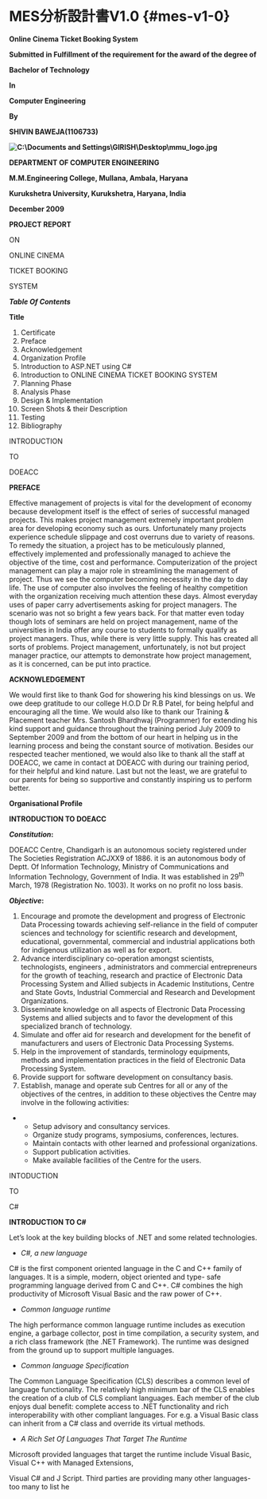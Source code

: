 # MES分析設計書V1.0 {#mes-v1-0}

**Online Cinema Ticket Booking System**

**Submitted in Fulfillment of the requirement for the award of the degree of**

**Bachelor of Technology**

**In**

**Computer Engineering**

**By**

**SHIVIN BAWEJA(1106733)**

**![C:\Documents and Settings\GIRISH\Desktop\mmu_logo.jpg](export/assets/cdocuments_and_settingsgirishde.jpeg)**

**DEPARTMENT OF COMPUTER ENGINEERING**

**M.M.Engineering College, Mullana, Ambala, Haryana**

**Kurukshetra University, Kurukshetra, Haryana, India**

**December 2009**

**PROJECT REPORT**

ON

ONLINE CINEMA

TICKET BOOKING

SYSTEM

**_Table Of Contents_**

**Title**

1.  Certificate
2.  Preface
3.  Acknowledgement
4.  Organization Profile
5.  Introduction to ASP.NET using C#
6.  Introduction to ONLINE CINEMA TICKET BOOKING SYSTEM
7.  Planning Phase
8.  Analysis Phase
9.  Design &amp; Implementation
10.  Screen Shots &amp; their Description
11.  Testing
12.  Bibliography

INTRODUCTION

TO

DOEACC

**PREFACE**

Effective management of projects is vital for the development of economy because development itself is the effect of series of successful managed projects. This makes project management extremely important problem area for developing economy such as ours. Unfortunately many projects experience schedule slippage and cost overruns due to variety of reasons. To remedy the situation, a project has to be meticulously planned, effectively implemented and professionally managed to achieve the objective of the time, cost and performance. Computerization of the project management can play a major role in streamlining the management of project. Thus we see the computer becoming necessity in the day to day life. The use of computer also involves the feeling of healthy competition with the organization receiving much attention these days. Almost everyday uses of paper carry advertisements asking for project managers. The scenario was not so bright a few years back. For that matter even today though lots of seminars are held on project management, name of the universities in India offer any course to students to formally qualify as project managers. Thus, while there is very little supply. This has created all sorts of problems. Project management, unfortunately, is not but project manager practice, our attempts to demonstrate how project management, as it is concerned, can be put into practice.

**ACKNOWLEDGEMENT**

We would first like to thank God for showering his kind blessings on us. We owe deep gratitude to our college H.O.D Dr R.B Patel, for being helpful and encouraging all the time. We would also like to thank our Training &amp; Placement teacher Mrs. Santosh Bhardhwaj (Programmer) for extending his kind support and guidance throughout the training period July 2009 to September 2009 and from the bottom of our heart in helping us in the learning process and being the constant source of motivation. Besides our respected teacher mentioned, we would also like to thank all the staff at DOEACC, we came in contact at DOEACC with during our training period, for their helpful and kind nature. Last but not the least, we are grateful to our parents for being so supportive and constantly inspiring us to perform better.

**Organisational Profile**

**INTRODUCTION TO DOEACC**

**_Constitution_:**

DOEACC Centre, Chandigarh is an autonomous society registered under The Societies Registration ACJXX9 of 1886\. it is an autonomous body of Deptt. Of Information Technology, Ministry of Communications and Information Technology, Government of India. It was established in 29<sup>th</sup> March, 1978 (Registration No. 1003). It works on no profit no loss basis.

**_Objective_:**

1.  Encourage and promote the development and progress of Electronic Data Processing towards achieving self-reliance in the field of computer sciences and technology for scientific research and development, educational, governmental, commercial and industrial applications both for indigenous utilization as well as for export.
2.  Advance interdisciplinary co-operation amongst scientists, technologists, engineers , administrators and commercial entrepreneurs for the growth of teaching, research and practice of Electronic Data Processing System and Allied subjects in Academic Institutions, Centre and State Govts, Industrial Commercial and Research and Development Organizations.
3.  Disseminate knowledge on all aspects of Electronic Data Processing Systems and allied subjects and to favor the development of this specialized branch of technology.
4.  Simulate and offer aid for research and development for the benefit of manufacturers and users of Electronic Data Processing Systems.
5.  Help in the improvement of standards, terminology equipments, methods and implementation practices in the field of Electronic Data Processing System.
6.  Provide support for software development on consultancy basis.
7.  Establish, manage and operate sub Centres for all or any of the objectives of the centres, in addition to these objectives the Centre may involve in the following activities:

*   *   Setup advisory and consultancy services.
    *   Organize study programs, symposiums, conferences, lectures.
    *   Maintain contacts with other learned and professional organizations.
    *   Support publication activities.
    *   Make available facilities of the Centre for the users.

INTODUCTION

TO

C#

**INTRODUCTION TO C#**

Let’s look at the key building blocks of .NET and some related technologies.

*   _C#, a new language_

C# is the first component oriented language in the C and C++ family of languages. It is a simple, modern, object oriented and type- safe programming language derived from C and C++. C# combines the high productivity of Microsoft Visual Basic and the raw power of C++.

*   _Common language runtime_

The high performance common language runtime includes as execution engine, a garbage collector, post in time compilation, a security system, and a rich class framework (the .NET Framework). The runtime was designed from the ground up to support multiple languages.

*   _Common language Specification_

The Common Language Specification (CLS) describes a common level of language functionality. The relatively high minimum bar of the CLS enables the creation of a club of CLS compliant languages. Each member of the club enjoys dual benefit: complete access to .NET functionality and rich interoperability with other compliant languages. For e.g. a Visual Basic class can inherit from a C# class and override its virtual methods.

*   _A Rich Set Of Languages That Target The Runtime_

Microsoft provided languages that target the runtime include Visual Basic, Visual C++ with Managed Extensions,

Visual C# and J Script. Third parties are providing many other languages- too many to list he